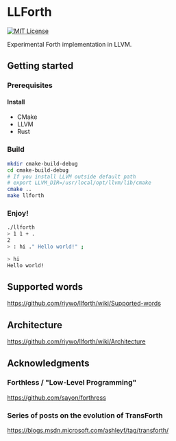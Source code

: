 # LLForth
[![MIT License](https://img.shields.io/badge/license-MIT-blue.svg)](https://github.com/riywo/llforth/blob/master/LICENSE.txt)

Experimental Forth implementation in LLVM.

## Getting started


### Prerequisites

#### Install
- CMake
- LLVM
- Rust

### Build
```sh
mkdir cmake-build-debug
cd cmake-build-debug
# If you install LLVM outside default path
# export LLVM_DIR=/usr/local/opt/llvm/lib/cmake
cmake ..
make llforth
```

### Enjoy!
```sh
./llforth
> 1 1 + .
2
> : hi ." Hello world!" ;

> hi
Hello world!
```

## Supported words
https://github.com/riywo/llforth/wiki/Supported-words


## Architecture
https://github.com/riywo/llforth/wiki/Architecture


## Acknowledgments

### Forthless / "Low-Level Programming"
https://github.com/sayon/forthress


### Series of posts on the evolution of TransForth
https://blogs.msdn.microsoft.com/ashleyf/tag/transforth/


